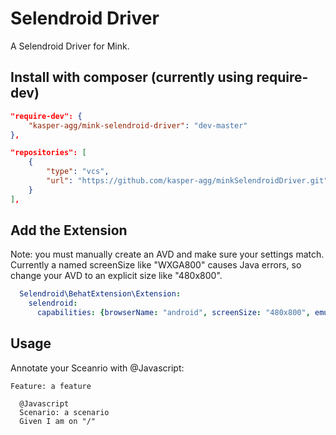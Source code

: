 # Selendroid Driver

A Selendroid Driver for Mink.

## Install with composer (currently using require-dev)
```json
"require-dev": {
    "kasper-agg/mink-selendroid-driver": "dev-master"
},

"repositories": [
    {
        "type": "vcs",
        "url": "https://github.com/kasper-agg/minkSelendroidDriver.git"
    }
],
```

## Add the Extension

Note: you must manually create an AVD and make sure your settings match. Currently a named screenSize like "WXGA800" causes Java errors, so change your AVD to an explicit size like "480x800".
```yml
  Selendroid\BehatExtension\Extension:
    selendroid:
      capabilities: {browserName: "android", screenSize: "480x800", emulator: true, platformVersion: "19"}
```

## Usage
Annotate your Sceanrio with @Javascript:
```
Feature: a feature
  
  @Javascript
  Scenario: a scenario
  Given I am on "/"
```
